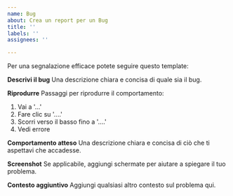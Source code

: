```yaml
---
name: Bug
about: Crea un report per un Bug
title: ''
labels: ''
assignees: ''

---
```


Per una segnalazione efficace potete seguire questo template:

**Descrivi il bug**
Una descrizione chiara e concisa di quale sia il bug.

**Riprodurre**
Passaggi per riprodurre il comportamento:
1. Vai a '...'
2. Fare clic su '....'
3. Scorri verso il basso fino a '....'
4. Vedi errore

**Comportamento atteso**
Una descrizione chiara e concisa di ciò che ti aspettavi che accadesse.

**Screenshot**
Se applicabile, aggiungi schermate per aiutare a spiegare il tuo problema.

**Contesto aggiuntivo**
Aggiungi qualsiasi altro contesto sul problema qui.
